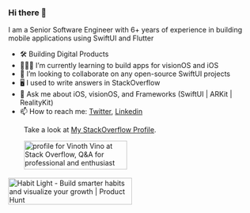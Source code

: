 ### Hi there 👋

I am a Senior Software Engineer with 6+ years of experience in building mobile applications using SwiftUI and Flutter

- 🛠 Building Digital Products
- 👨🏻‍💻 I’m currently learning to build apps for visionOS and iOS 
- 👯 I’m looking to collaborate on any open-source SwiftUI projects
- 🖥 I used to write answers in StackOverflow
- 💬 Ask me about iOS, visionOS, and Frameworks (SwiftUI | ARKit | RealityKit)
- 📫 How to reach me: [Twitter](https://twitter.com/vinothvino42), [Linkedin](https://www.linkedin.com/in/vinothvino42/)

&nbsp;&nbsp;&nbsp;&nbsp;&nbsp;&nbsp;&nbsp;&nbsp;Take a look at [My StackOverflow Profile](https://stackoverflow.com/users/4608334/vinoth-vino).

&nbsp;&nbsp;&nbsp;&nbsp;&nbsp;&nbsp;&nbsp;&nbsp;<a href="https://stackoverflow.com/users/4608334/vinoth-vino"><img src="https://stackoverflow.com/users/flair/4608334.png?theme=dark" width="208" height="58" alt="profile for Vinoth Vino at Stack Overflow, Q&amp;A for professional and enthusiast programmers" title="profile for Vinoth Vino at Stack Overflow, Q&amp;A for professional and enthusiast programmers"></a>

<a href="https://www.producthunt.com/posts/habit-light?embed=true&utm_source=badge-featured&utm_medium=badge&utm_souce=badge-habit&#0045;light" target="_blank"><img src="https://api.producthunt.com/widgets/embed-image/v1/featured.svg?post_id=592493&theme=light" alt="Habit&#0032;Light - Build&#0032;smarter&#0032;habits&#0032;and&#0032;visualize&#0032;your&#0032;growth | Product Hunt" style="width: 250px; height: 54px;" width="250" height="54" /></a>
